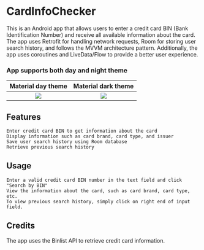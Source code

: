 # CardInfoChecker
This is an Android app that allows users to enter a credit card BIN (Bank Identification Number) and receive all available information about the card. The app uses Retrofit for handling network requests, Room for storing user search history, and follows the MVVM architecture pattern. Additionally, the app uses coroutines and LiveData/Flow to provide a better user experience.

### App supports both day and night theme

Material day theme        |  Material dark theme
:-------------------------:|:-------------------------:
![](https://user-images.githubusercontent.com/106911470/225698471-16e2eb61-d1e3-4c8e-b25a-385b45469418.PNG)  |  ![](https://user-images.githubusercontent.com/106911470/225698536-63def9fd-1f05-4819-a368-57bf4bba475b.PNG)



## Features

    Enter credit card BIN to get information about the card
    Display information such as card brand, card type, and issuer
    Save user search history using Room database
    Retrieve previous search history
    
## Usage

    Enter a valid credit card BIN number in the text field and click "Search by BIN"
    View the information about the card, such as card brand, card type, etc.
    To view previous search history, simply click on right end of input field.

## Credits

The app uses the Binlist API to retrieve credit card information.
